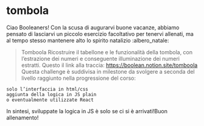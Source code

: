 # tombola

Ciao Booleaners!
Con la scusa di augurarvi buone vacanze, abbiamo pensato di lasciarvi un piccolo esercizio facoltativo per tenervi allenati, ma al tempo stesso mantenere alto lo spirito natalizio :albero_natale:
> Tomboola
> Ricostruire il tabellone e le funzionalità della tombola, con l’estrazione dei numeri e conseguente illuminazione dei numeri estratti. Questo il link alla traccia:
> https://boolean.notion.site/tomboola
Questa challenge è suddivisa in milestone da svolgere a seconda del livello raggiunto nella progressione del corso:

    solo l’interfaccia in html/css
    aggiunta della logica in JS plain
    o eventualmente utilizzate React

In sintesi, sviluppate la logica in JS è solo se ci si è arrivati!Buon allenamento! 